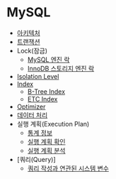 # MySQL

- [아키텍처](./document/architecture.md)
- [트랜잭션](./document/transaction.md)
- Lock(잠금)
    - [MySQL 엔진 락](./document/mysql_lock.md)
    - [InnoDB 스토리지 엔진 락](./document/innodb_lock.md)
- [Isolation Level](./document/isolation_level.md)
- [Index](./document/index.md)
    - [B-Tree Index](./document/btree_index.md)
    - [ETC Index](./document/etc_index.md)
- [Optimizer](./document/optimizer.md)
- [데이터 처리](./document/data_processing.md)
- 실행 계획(Execution Plan)
    - [통계 정보](./document/statistics.md)
    - [실행 계획 확인](./document/check_execution_plan.md)
    - [실행 계획 분석](./document/analyze_execution_plan.md)
- [쿼리(Query)]
    - [쿼리 작성과 연관된 시스템 변수](./document/query_system_variable.md)